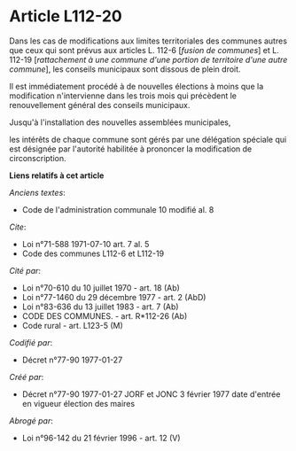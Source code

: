 # Article L112-20

Dans les cas de modifications aux limites territoriales des communes autres que ceux qui sont prévus aux articles L. 112-6
[*fusion de communes*] et L. 112-19 [*rattachement à une commune d'une portion de territoire d'une autre commune*], les
conseils municipaux sont dissous de plein droit. 

Il est immédiatement procédé à de nouvelles élections à moins que la modification n'intervienne dans les trois mois qui
précèdent le renouvellement général des conseils municipaux. 

Jusqu'à l'installation des nouvelles assemblées municipales,

les intérêts de chaque commune sont gérés par une délégation spéciale qui est désignée par l'autorité habilitée à prononcer
la modification de circonscription.

**Liens relatifs à cet article**

_Anciens textes_:

  - Code de l'administration communale 10 modifié al. 8

_Cite_:

  - Loi n°71-588 1971-07-10 art. 7 al. 5
  - Code des communes L112-6 et L112-19

_Cité par_:

  - Loi n°70-610 du 10 juillet 1970 - art. 18 (Ab)
  - Loi n°77-1460 du 29 décembre 1977 - art. 2 (AbD)
  - Loi n°83-636 du 13 juillet 1983 - art. 7 (Ab)
  - CODE DES COMMUNES. - art. R*112-26 (Ab)
  - Code rural - art. L123-5 (M)

_Codifié par_:

  - Décret n°77-90 1977-01-27

_Créé par_:

  - Décret n°77-90 1977-01-27 JORF et JONC 3 février 1977 date d'entrée en vigueur élection des maires

_Abrogé par_:

  - Loi n°96-142 du 21 février 1996 - art. 12 (V)
